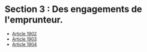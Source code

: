 # Section 3 : Des engagements de l'emprunteur.

- [Article 1902](article-1902.md)
- [Article 1903](article-1903.md)
- [Article 1904](article-1904.md)
